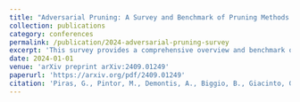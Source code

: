 ```yaml
---
title: "Adversarial Pruning: A Survey and Benchmark of Pruning Methods for Adversarial Robustness"
collection: publications
category: conferences
permalink: /publication/2024-adversarial-pruning-survey
excerpt: 'This survey provides a comprehensive overview and benchmark of pruning methods aimed at enhancing adversarial robustness in neural networks.'
date: 2024-01-01
venue: 'arXiv preprint arXiv:2409.01249'
paperurl: 'https://arxiv.org/pdf/2409.01249'
citation: 'Piras, G., Pintor, M., Demontis, A., Biggio, B., Giacinto, G., & Roli, F. (2024). "Adversarial Pruning: A Survey and Benchmark of Pruning Methods for Adversarial Robustness."'
---
```

